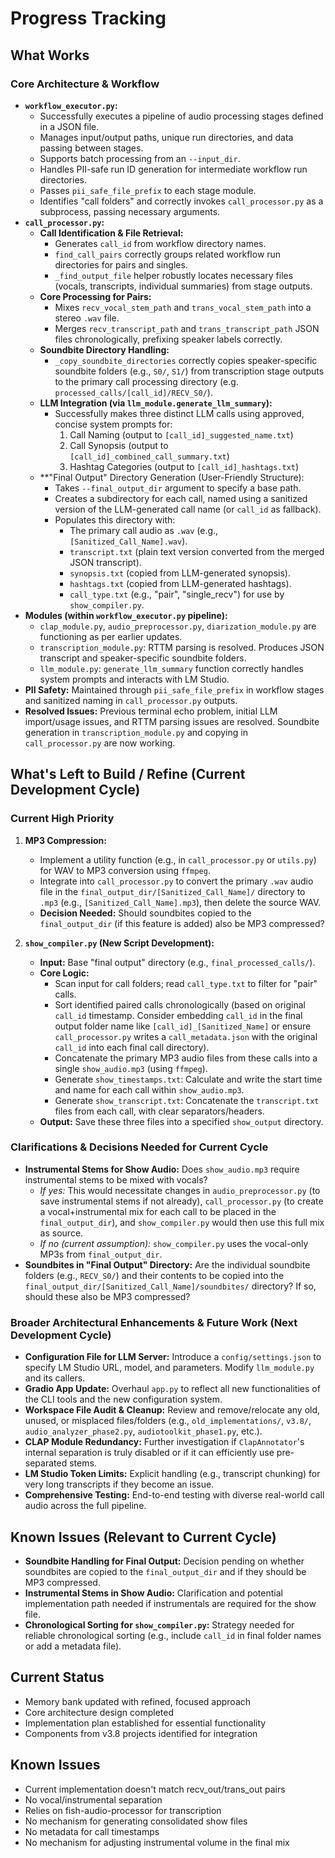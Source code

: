 # Progress Tracking

## What Works

### Core Architecture & Workflow
- **`workflow_executor.py`:**
    - Successfully executes a pipeline of audio processing stages defined in a JSON file.
    - Manages input/output paths, unique run directories, and data passing between stages.
    - Supports batch processing from an `--input_dir`.
    - Handles PII-safe run ID generation for intermediate workflow run directories.
    - Passes `pii_safe_file_prefix` to each stage module.
    - Identifies "call folders" and correctly invokes `call_processor.py` as a subprocess, passing necessary arguments.
- **`call_processor.py`:**
    - **Call Identification & File Retrieval:**
        - Generates `call_id` from workflow directory names.
        - `find_call_pairs` correctly groups related workflow run directories for pairs and singles.
        - `_find_output_file` helper robustly locates necessary files (vocals, transcripts, individual summaries) from stage outputs.
    - **Core Processing for Pairs:**
        - Mixes `recv_vocal_stem_path` and `trans_vocal_stem_path` into a stereo `.wav` file.
        - Merges `recv_transcript_path` and `trans_transcript_path` JSON files chronologically, prefixing speaker labels correctly.
    - **Soundbite Directory Handling:**
        - `_copy_soundbite_directories` correctly copies speaker-specific soundbite folders (e.g., `S0/`, `S1/`) from transcription stage outputs to the primary call processing directory (e.g. `processed_calls/[call_id]/RECV_S0/`).
    - **LLM Integration (via `llm_module.generate_llm_summary`):**
        - Successfully makes three distinct LLM calls using approved, concise system prompts for:
            1.  Call Naming (output to `[call_id]_suggested_name.txt`)
            2.  Call Synopsis (output to `[call_id]_combined_call_summary.txt`)
            3.  Hashtag Categories (output to `[call_id]_hashtags.txt`)
    - **"Final Output" Directory Generation (User-Friendly Structure):
        - Takes `--final_output_dir` argument to specify a base path.
        - Creates a subdirectory for each call, named using a sanitized version of the LLM-generated call name (or `call_id` as fallback).
        - Populates this directory with:
            - The primary call audio as `.wav` (e.g., `[Sanitized_Call_Name].wav`).
            - `transcript.txt` (plain text version converted from the merged JSON transcript).
            - `synopsis.txt` (copied from LLM-generated synopsis).
            - `hashtags.txt` (copied from LLM-generated hashtags).
            - `call_type.txt` (e.g., "pair", "single_recv") for use by `show_compiler.py`.
- **Modules (within `workflow_executor.py` pipeline):**
    - `clap_module.py`, `audio_preprocessor.py`, `diarization_module.py` are functioning as per earlier updates.
    - `transcription_module.py`: RTTM parsing is resolved. Produces JSON transcript and speaker-specific soundbite folders.
    - `llm_module.py`: `generate_llm_summary` function correctly handles system prompts and interacts with LM Studio.
- **PII Safety:** Maintained through `pii_safe_file_prefix` in workflow stages and sanitized naming in `call_processor.py` outputs.
- **Resolved Issues:** Previous terminal echo problem, initial LLM import/usage issues, and RTTM parsing issues are resolved. Soundbite generation in `transcription_module.py` and copying in `call_processor.py` are now working.

## What's Left to Build / Refine (Current Development Cycle)

### Current High Priority
1.  **MP3 Compression:**
    *   Implement a utility function (e.g., in `call_processor.py` or `utils.py`) for WAV to MP3 conversion using `ffmpeg`.
    *   Integrate into `call_processor.py` to convert the primary `.wav` audio file in the `final_output_dir/[Sanitized_Call_Name]/` directory to `.mp3` (e.g., `[Sanitized_Call_Name].mp3`), then delete the source WAV.
    *   **Decision Needed:** Should soundbites copied to the `final_output_dir` (if this feature is added) also be MP3 compressed?

2.  **`show_compiler.py` (New Script Development):**
    *   **Input:** Base "final output" directory (e.g., `final_processed_calls/`).
    *   **Core Logic:**
        *   Scan input for call folders; read `call_type.txt` to filter for "pair" calls.
        *   Sort identified paired calls chronologically (based on original `call_id` timestamp. Consider embedding `call_id` in the final output folder name like `[call_id]_[Sanitized_Name]` or ensure `call_processor.py` writes a `call_metadata.json` with the original `call_id` into each final call directory).
        *   Concatenate the primary MP3 audio files from these calls into a single `show_audio.mp3` (using `ffmpeg`).
        *   Generate `show_timestamps.txt`: Calculate and write the start time and name for each call within `show_audio.mp3`.
        *   Generate `show_transcript.txt`: Concatenate the `transcript.txt` files from each call, with clear separators/headers.
    *   **Output:** Save these three files into a specified `show_output` directory.

### Clarifications & Decisions Needed for Current Cycle
- **Instrumental Stems for Show Audio:** Does `show_audio.mp3` require instrumental stems to be mixed with vocals? 
    *   *If yes:* This would necessitate changes in `audio_preprocessor.py` (to save instrumental stems if not already), `call_processor.py` (to create a vocal+instrumental mix for each call to be placed in the `final_output_dir`), and `show_compiler.py` would then use this full mix as source.
    *   *If no (current assumption):* `show_compiler.py` uses the vocal-only MP3s from `final_output_dir`.
- **Soundbites in "Final Output" Directory:** Are the individual soundbite folders (e.g., `RECV_S0/`) and their contents to be copied into the `final_output_dir/[Sanitized_Call_Name]/soundbites/` directory? If so, should these also be MP3 compressed?

### Broader Architectural Enhancements & Future Work (Next Development Cycle)
- **Configuration File for LLM Server:** Introduce a `config/settings.json` to specify LM Studio URL, model, and parameters. Modify `llm_module.py` and its callers.
- **Gradio App Update:** Overhaul `app.py` to reflect all new functionalities of the CLI tools and the new configuration system.
- **Workspace File Audit & Cleanup:** Review and remove/relocate any old, unused, or misplaced files/folders (e.g., `old_implementations/`, `v3.8/`, `audio_analyzer_phase2.py`, `audiotoolkit_phase1.py`, etc.).
- **CLAP Module Redundancy:** Further investigation if `ClapAnnotator`'s internal separation is truly disabled or if it can efficiently use pre-separated stems.
- **LM Studio Token Limits:** Explicit handling (e.g., transcript chunking) for very long transcripts if they become an issue.
- **Comprehensive Testing:** End-to-end testing with diverse real-world call audio across the full pipeline.

## Known Issues (Relevant to Current Cycle)
- **Soundbite Handling for Final Output:** Decision pending on whether soundbites are copied to the `final_output_dir` and if they should be MP3 compressed.
- **Instrumental Stems in Show Audio:** Clarification and potential implementation path needed if instrumentals are required for the show file.
- **Chronological Sorting for `show_compiler.py`:** Strategy needed for reliable chronological sorting (e.g., include `call_id` in final folder names or add a metadata file).

## Current Status
- Memory bank updated with refined, focused approach
- Core architecture design completed
- Implementation plan established for essential functionality
- Components from v3.8 projects identified for integration

## Known Issues
- Current implementation doesn't match recv_out/trans_out pairs
- No vocal/instrumental separation
- Relies on fish-audio-processor for transcription
- No mechanism for generating consolidated show files
- No metadata for call timestamps
- No mechanism for adjusting instrumental volume in the final mix 